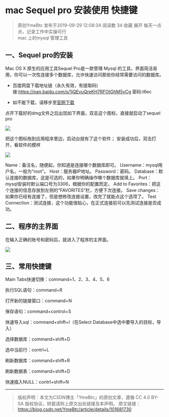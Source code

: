 # mac Sequel pro 安装使用 快捷键

> 原创YmeBtc 发布于2019-09-29 12:08:34 阅读数 34  收藏
> 展开
> 每天一点点，记录工作中实操可行<br/>mac 上的mysql 管理工具
>

## 一、Sequel pro的安装

Mac OS X 原生的应用工具Sequel Pro是一款管理 Mysql 的工具，界面简洁易用，你可以一次性连接多个数据库，允许快速访问那些你经常需要访问的数据库。

- 百度网盘下载地址链（永久有效，有提取码)接:https://pan.baidu.com/s/1jQEvuQreKH7RFOtGhM5yCg 密码:t6ec

- 如不能下载，请移步至[官网下载](https://sequelpro.com/download)

点开下载好的dmg文件之后出现如下界面，双击这个图标，直接就启动了sequel pro

![](https://img-blog.csdnimg.cn/20190929115908528.png?x-oss-process=image/watermark,type_ZmFuZ3poZW5naGVpdGk,shadow_10,text_aHR0cHM6Ly9ibG9nLmNzZG4ubmV0L1ltZUJ0Yw==,size_16,color_FFFFFF,t_70)


把这个图标拖到应用程序里边，启动台就有了这个软件；
安装成功后，双击打开，看软件的模样

![](https://img-blog.csdnimg.cn/20190929120003608.png?x-oss-process=image/watermark,type_ZmFuZ3poZW5naGVpdGk,shadow_10,text_aHR0cHM6Ly9ibG9nLmNzZG4ubmV0L1ltZUJ0Yw==,size_16,color_FFFFFF,t_70)


Name：备注名，随便起，你知道是连接哪个数据库即可。
Username：mysql用户名，一般为“root”。
Host：服务器IP地址。
Password：密码。
Database：默认连接的数据库，这是可选的，如果你明确操作哪个数据库就填上。
Port：mysql安装时默认端口号为3306，根据你的配置而定。
Add to Favorites：把这个连接的信息存放到左侧的“FAVORITES”栏，方便下次连接。
Save changes：如果你已经有连接了，但是想修改连接设置，改完了就能点这个选项了。
Test Connection：测试连接，这个功能很贴心，在正式连接前可以先测试连接是否成功。

## 二、程序的主界面

在输入正确的账号和密码后，就进入了程序的主界面。

![](https://img-blog.csdnimg.cn/20190929120424610.png?x-oss-process=image/watermark,type_ZmFuZ3poZW5naGVpdGk,shadow_10,text_aHR0cHM6Ly9ibG9nLmNzZG4ubmV0L1ltZUJ0Yw==,size_16,color_FFFFFF,t_70)

## 三、常用快捷键

Main Tabs快速切换：command+1、2、3、4、5、6

执行SQL语句：command+R

打开新的链接窗口：command+N

保存语句：command+control+S

快速导入sql：command+shift+I（在Select Database中选中要导入的目标，导入）

选择数据库：command+shift+D

选中当前行：contrl+L

刷新数据库：command+shift+R

刷新数据表：command+shift+D

快速插入NULL：contrl+shift+N

<hr/>

> 版权声明：本文为CSDN博主「YmeBtc」的原创文章，遵循 CC 4.0 BY-SA 版权协议，转载请附上原文出处链接及本声明。
> 原文链接：https://blog.csdn.net/YmeBtc/article/details/101681730